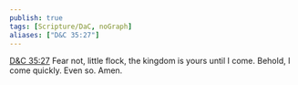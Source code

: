 ```yaml
---
publish: true
tags: [Scripture/DaC, noGraph]
aliases: ["D&C 35:27"]
---
```

[D&C 35:27](https://churchofjesuschrist.org/study/scriptures/dc-testament/dc/35?lang=eng&id=p27#p27) Fear not, little flock, the kingdom is yours until I come. Behold, I come quickly. Even so. Amen.





